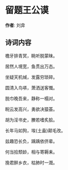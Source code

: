 # 留题王公谟

**作者**: 刘弇

## 诗词内容

檐牙排青冥，眺听脱蒙昧。

居然人境宽，鱼贯出万态。

坐疑天机缄，发露穷琐碎。

圆清入鸟哢，萧洒送客慨。

脱巾晚吾来，静称一榻对。

睨云发高兴，勇欲决猿荟。

胡为淫书史，賸若嗜炙脍。

长年马如狗，埃{土盍}颠毛改。

兹趣恐长负，踽踽依侪辈。

何当拾颓龄，相与寄耨耒。

挽君醉乡衣，枯肺时一溉。

